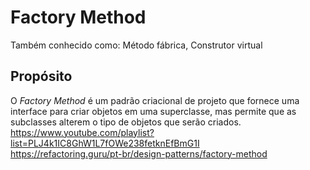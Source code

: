 # Factory Method  
Também conhecido como: Método fábrica, Construtor virtual  
## Propósito  
O *Factory Method* é um padrão criacional de projeto que fornece uma interface para criar objetos em uma superclasse, mas permite que as subclasses alterem o tipo de objetos que serão criados.  
https://www.youtube.com/playlist?list=PLJ4k1IC8GhW1L7fOWe238fetknEfBmG1I  
https://refactoring.guru/pt-br/design-patterns/factory-method
